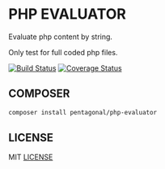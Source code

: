 # PHP EVALUATOR

Evaluate php content by string.

Only test for full coded php files.

[![Build Status](https://travis-ci.org/pentagonal/PhpEvaluator.svg?branch=1.0)](https://travis-ci.org/pentagonal/PhpEvaluator?branch=master)
[![Coverage Status](https://coveralls.io/repos/github/pentagonal/PhpEvaluator/badge.svg?branch=master)](https://coveralls.io/github/pentagonal/PhpEvaluator?branch=master)

## COMPOSER

```bash
composer install pentagonal/php-evaluator
```

## LICENSE

MIT [LICENSE](LICENSE)

